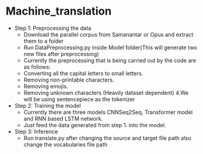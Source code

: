 # Machine_translation
* Step 1: Preprocessing the data
  * Download the parallel corpus from Samanantar or Opus and extract them to a folder
  * Run DataPreprocessing.py inside Model folder(This will generate two new files after preprocessing)
  * Currently the preprocessing that is being carried out by the code are as follows:
  * Converting all the capital letters to small letters.
  * Removing non-printable characters.
  * Removing emojis.
  * Removing unknown characters (Heavily dataset dependent) 4.We will be using sentencepiece as the tokenizer
* Step 2: Training the model
  * Currently there are three models CNNSeq2Seq, Transformer model and RNN based LSTM network.
  * Just feed the data generated from step 1. into the model.
* Step 3: Inference
  * Run translate.py after changing the source and target file path also change the vocabularies file path
